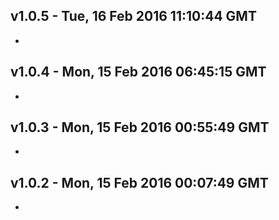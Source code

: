 v1.0.5 - Tue, 16 Feb 2016 11:10:44 GMT
--------------------------------------

- 


v1.0.4 - Mon, 15 Feb 2016 06:45:15 GMT
--------------------------------------

- 


v1.0.3 - Mon, 15 Feb 2016 00:55:49 GMT
--------------------------------------

- 


v1.0.2 - Mon, 15 Feb 2016 00:07:49 GMT
--------------------------------------

- 


